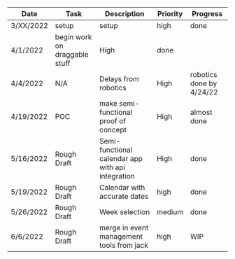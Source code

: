 |Date|Task|Description|Priority|Progress|
|----|----|-----------|--------|--------|
|3/XX/2022|setup|setup|high|done|
|4/1/2022|begin work on draggable stuff|High|done|
|4/4/2022|N/A|Delays from robotics|High|robotics done by 4/24/22|
|4/19/2022|POC|make semi-functional proof of concept|High|almost done|
|5/16/2022|Rough Draft|Semi-functional calendar app with api integration|High|done|
|5/19/2022|Rough Draft|Calendar with accurate dates|high|done|
|5/26/2022|Rough Draft|Week selection|medium|done|
|6/6/2022|Rough Draft|merge in event management tools from jack|high|WIP

